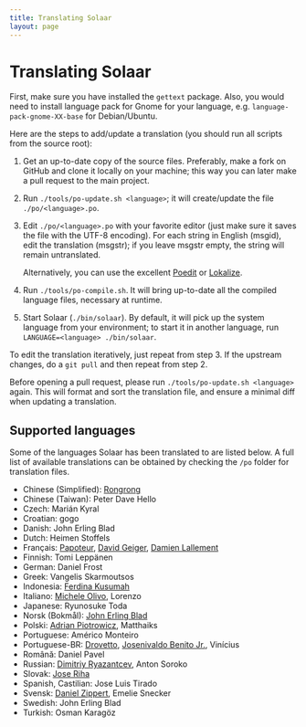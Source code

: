 ```yaml
---
title: Translating Solaar
layout: page
---
```


# Translating Solaar

First, make sure you have installed the `gettext` package. Also, you would need to install language pack for Gnome for your language, e.g. `language-pack-gnome-XX-base` for Debian/Ubuntu.

Here are the steps to add/update a translation (you should run all scripts from
the source root):

1. Get an up-to-date copy of the source files. Preferably, make a fork on
   GitHub and clone it locally on your machine; this way you can later make a
   pull request to the main project.

2. Run `./tools/po-update.sh <language>`; it will create/update the file
   `./po/<language>.po`.

3. Edit `./po/<language>.po` with your favorite editor (just make sure it saves
   the file with the UTF-8 encoding). For each string in English (msgid), edit
   the translation (msgstr); if you leave msgstr empty, the string will remain
   untranslated.

   Alternatively, you can use the excellent [Poedit](https://poedit.net/) or [Lokalize](https://apps.kde.org/lokalize/).

4. Run `./tools/po-compile.sh`. It will bring up-to-date all the compiled
   language files, necessary at runtime.

5. Start Solaar (`./bin/solaar`). By default, it will pick up the system language
   from your environment; to start it in another language, run
   `LANGUAGE=<language> ./bin/solaar`.

To edit the translation iteratively, just repeat from step 3.
If the upstream changes, do a `git pull` and then repeat from step 2.

Before opening a pull request, please run `./tools/po-update.sh <language>` again. This will
format and sort the translation file, and ensure a minimal diff when updating
a translation.

## Supported languages

Some of the languages Solaar has been translated to are listed below. A full list of available translations can be obtained by checking the `/po` folder for translation files.

- Chinese (Simplified): [Rongrong][Rongronggg9]
- Chinese (Taiwan): Peter Dave Hello
- Czech: Marián Kyral
- Croatian: gogo
- Danish: John Erling Blad
- Dutch: Heimen Stoffels
- Français: [Papoteur][papoteur], [David Geiger][david-geiger], [Damien Lallement][damsweb]
- Finnish: Tomi Leppänen
- German: Daniel Frost
- Greek: Vangelis Skarmoutsos
- Indonesia: [Ferdina Kusumah][feku]
- Italiano: [Michele Olivo][micheleolivo], Lorenzo
- Japanese: Ryunosuke Toda
- Norsk (Bokmål): [John Erling Blad][jeblad]
- Polski: [Adrian Piotrowicz][nexces], Matthaiks
- Portuguese: Américo Monteiro
- Portuguese-BR: [Drovetto][drovetto], [Josenivaldo Benito Jr.][jrbenito], Vinícius
- Română: Daniel Pavel
- Russian: [Dimitriy Ryazantcev][DJm00n], Anton Soroko
- Slovak: [Jose Riha][jose1711]
- Spanish, Castilian: Jose Luis Tirado
- Svensk: [Daniel Zippert][zipperten], Emelie Snecker
- Swedish: John Erling Blad
- Turkish: Osman Karagöz

[Rongronggg9]: https://github.com/Rongronggg9
[papoteur]: https://github.com/papoteur
[david-geiger]: https://github.com/david-geiger
[damsweb]: https://github.com/damsweb
[DJm00n]: https://github.com/DJm00n
[jose1711]: https://github.com/jose1711
[nexces]: https://github.com/nexces
[zipperten]: https://github.com/zipperten
[micheleolivo]: https://github.com/micheleolivo
[drovetto]: https://github.com/drovetto
[jrbenito]: https://github.com/jrbenito
[jeblad]: https://github.com/jeblad
[feku]: https://github.com/FerdinaKusumah
